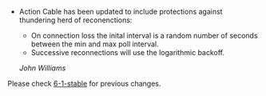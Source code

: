 *   Action Cable has been updated to include protections against thundering herd of reconenctions:

    * On connection loss the inital interval is a random number of seconds between the min and max poll interval. 
    * Successive reconnections will use the logarithmic backoff. 

    *John Williams*


Please check [6-1-stable](https://github.com/rails/rails/blob/6-1-stable/actioncable/CHANGELOG.md) for previous changes.
